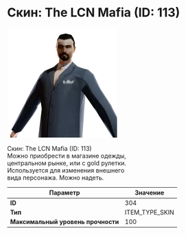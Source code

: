 # Скин: The LCN Mafia (ID: 113)

![Item Image](../img/304.webp?raw=true)

Скин: The LCN Mafia (ID: 113)<br>Можно приобрести в магазине одежды,<br>центральном рынке, или с gold рулетки.<br>Используется для изменения внешнего<br>вида персонажа. Можно надеть.


| Параметр | Значение |
|----------|----------|
| **ID** | 304 |
| **Тип** | ITEM_TYPE_SKIN |
| **Максимальный уровень прочности** | 100 |

